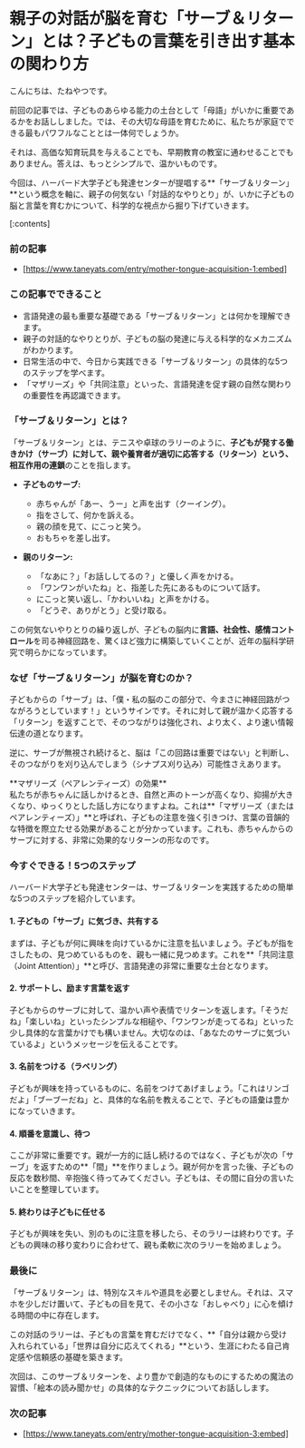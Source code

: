 # 親子の対話が脳を育む「サーブ＆リターン」とは？子どもの言葉を引き出す基本の関わり方
こんにちは、たねやつです。

前回の記事では、子どものあらゆる能力の土台として「母語」がいかに重要であるかをお話ししました。では、その大切な母語を育むために、私たちが家庭でできる最もパワフルなこととは一体何でしょうか。

それは、高価な知育玩具を与えることでも、早期教育の教室に通わせることでもありません。答えは、もっとシンプルで、温かいものです。

今回は、ハーバード大学子ども発達センターが提唱する**「サーブ＆リターン」**という概念を軸に、親子の何気ない「対話的なやりとり」が、いかに子どもの脳と言葉を育むかについて、科学的な視点から掘り下げていきます。

[:contents]

### 前の記事
- [https://www.taneyats.com/entry/mother-tongue-acquisition-1:embed]

### この記事でできること
- 言語発達の最も重要な基礎である「サーブ＆リターン」とは何かを理解できます。
- 親子の対話的なやりとりが、子どもの脳の発達に与える科学的なメカニズムがわかります。
- 日常生活の中で、今日から実践できる「サーブ＆リターン」の具体的な5つのステップを学べます。
- 「マザリーズ」や「共同注意」といった、言語発達を促す親の自然な関わりの重要性を再認識できます。

### 「サーブ＆リターン」とは？
「サーブ＆リターン」とは、テニスや卓球のラリーのように、**子どもが発する働きかけ（サーブ）に対して、親や養育者が適切に応答する（リターン）という、相互作用の連鎖**のことを指します。

- **子どものサーブ:**
  - 赤ちゃんが「あー、うー」と声を出す（クーイング）。
  - 指をさして、何かを訴える。
  - 親の顔を見て、にこっと笑う。
  - おもちゃを差し出す。

- **親のリターン:**
  - 「なあに？」「お話ししてるの？」と優しく声をかける。
  - 「ワンワンがいたね」と、指差した先にあるものについて話す。
  - にこっと笑い返し、「かわいいね」と声をかける。
  - 「どうぞ、ありがとう」と受け取る。

この何気ないやりとりの繰り返しが、子どもの脳内に**言語、社会性、感情コントロール**を司る神経回路を、驚くほど強力に構築していくことが、近年の脳科学研究で明らかになっています。

### なぜ「サーブ＆リターン」が脳を育むのか？
子どもからの「サーブ」は、「僕・私の脳のこの部分で、今まさに神経回路がつながろうとしています！」というサインです。それに対して親が温かく応答する「リターン」を返すことで、そのつながりは強化され、より太く、より速い情報伝達の道となります。

逆に、サーブが無視され続けると、脳は「この回路は重要ではない」と判断し、そのつながりを刈り込んでしまう（シナプス刈り込み）可能性さえあります。

<div class="div-info">
  **マザリーズ（ペアレンティーズ）の効果**<br>
  私たちが赤ちゃんに話しかけるとき、自然と声のトーンが高くなり、抑揚が大きくなり、ゆっくりとした話し方になりますよね。これは**「マザリーズ（またはペアレンティーズ）」**と呼ばれ、子どもの注意を強く引きつけ、言葉の音韻的な特徴を際立たせる効果があることが分かっています。これも、赤ちゃんからのサーブに対する、非常に効果的なリターンの形なのです。
</div>

### 今すぐできる！5つのステップ
ハーバード大学子ども発達センターは、サーブ＆リターンを実践するための簡単な5つのステップを紹介しています。

#### 1. 子どもの「サーブ」に気づき、共有する
まずは、子どもが何に興味を向けているかに注意を払いましょう。子どもが指をさしたもの、見つめているものを、親も一緒に見つめます。これを**「共同注意（Joint Attention）」**と呼び、言語発達の非常に重要な土台となります。

#### 2. サポートし、励ます言葉を返す
子どもからのサーブに対して、温かい声や表情でリターンを返します。「そうだね」「楽しいね」といったシンプルな相槌や、「ワンワンが走ってるね」といった少し具体的な言葉かけでも構いません。大切なのは、「あなたのサーブに気づいているよ」というメッセージを伝えることです。

#### 3. 名前をつける（ラベリング）
子どもが興味を持っているものに、名前をつけてあげましょう。「これはリンゴだよ」「ブーブーだね」と、具体的な名前を教えることで、子どもの語彙は豊かになっていきます。

#### 4. 順番を意識し、待つ
ここが非常に重要です。親が一方的に話し続けるのではなく、子どもが次の「サーブ」を返すための**「間」**を作りましょう。親が何かを言った後、子どもの反応を数秒間、辛抱強く待ってみてください。子どもは、その間に自分の言いたいことを整理しています。

#### 5. 終わりは子どもに任せる
子どもが興味を失い、別のものに注意を移したら、そのラリーは終わりです。子どもの興味の移り変わりに合わせて、親も柔軟に次のラリーを始めましょう。

### 最後に
「サーブ＆リターン」は、特別なスキルや道具を必要としません。それは、スマホを少しだけ置いて、子どもの目を見て、その小さな「おしゃべり」に心を傾ける時間の中に存在します。

この対話のラリーは、子どもの言葉を育むだけでなく、**「自分は親から受け入れられている」「世界は自分に応えてくれる」**という、生涯にわたる自己肯定感や信頼感の基礎を築きます。

次回は、このサーブ＆リターンを、より豊かで創造的なものにするための魔法の習慣、「絵本の読み聞かせ」の具体的なテクニックについてお話しします。

### 次の記事
- [https://www.taneyats.com/entry/mother-tongue-acquisition-3:embed]
